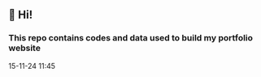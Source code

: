 ## 👋 Hi!
### This repo contains codes and data used to build my portfolio website

15-11-24 11:45







